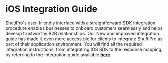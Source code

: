 # iOS Integration Guide

ShutiPro's user-friendly interface with a straightforward SDK integration procedure enables businesses to onboard customers seamlessly and helps develop trustworthy B2B relationships. Our New and improved integration guide has made it even more accessible for clients to integrate ShuftiPro as part of their application environment. You will find all the required integration instructions, from integrating IOS SDK to the response mapping, by referring to the integration guide available **[here](https://developers.shuftipro.com/docs/mobile/platforms/ios-sdk).**
